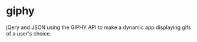 # giphy
jQery and JSON using the GIPHY API to make a dynamic app displaying gifs of a user's choice. 
